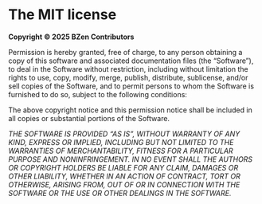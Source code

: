 # The MIT license
**Copyright © 2025 BZen Contributors**

Permission is hereby granted, free of charge, to any person obtaining a copy of
this software and associated documentation files (the “Software”), to deal in
the Software without restriction, including without limitation the rights to use,
copy, modify, merge, publish, distribute, sublicense, and/or sell copies of the
Software, and to permit persons to whom the Software is furnished to do so, subject
to the following conditions:

The above copyright notice and this permission notice shall be included in all 
copies or substantial portions of the Software.

_THE SOFTWARE IS PROVIDED “AS IS”, WITHOUT WARRANTY OF ANY KIND, EXPRESS OR IMPLIED, 
INCLUDING BUT NOT LIMITED TO THE WARRANTIES OF MERCHANTABILITY, FITNESS FOR A PARTICULAR 
PURPOSE AND NONINFRINGEMENT. IN NO EVENT SHALL THE AUTHORS OR COPYRIGHT HOLDERS BE 
LIABLE FOR ANY CLAIM, DAMAGES OR OTHER LIABILITY, WHETHER IN AN ACTION OF CONTRACT, TORT 
OR OTHERWISE, ARISING FROM, OUT OF OR IN CONNECTION WITH THE SOFTWARE OR THE USE OR OTHER 
DEALINGS IN THE SOFTWARE._
